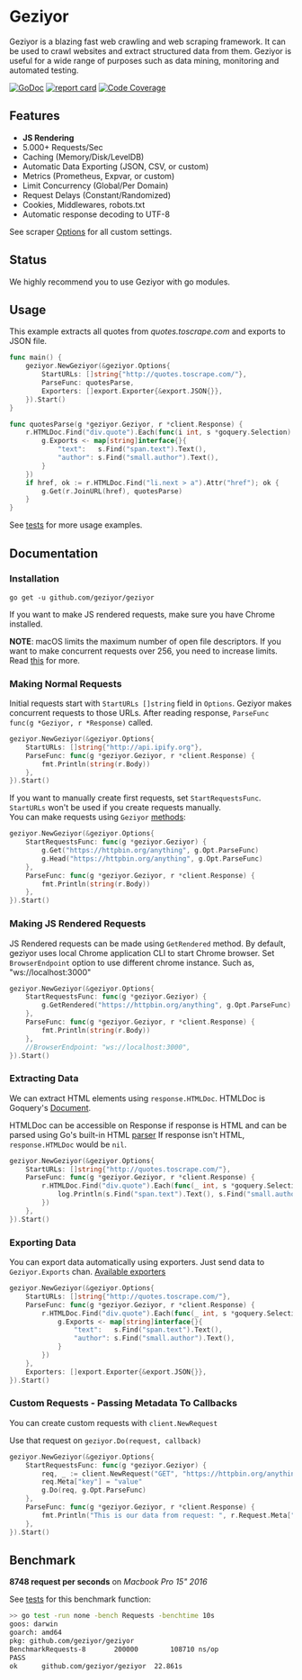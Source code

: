 # Geziyor
Geziyor is a blazing fast web crawling and web scraping framework. It can be used to crawl websites and extract structured data from them. Geziyor is useful for a wide range of purposes such as data mining, monitoring and automated testing. 

[![GoDoc](https://godoc.org/github.com/geziyor/geziyor?status.svg)](https://godoc.org/github.com/geziyor/geziyor)
[![report card](https://goreportcard.com/badge/github.com/geziyor/geziyor)](http://goreportcard.com/report/geziyor/geziyor)
[![Code Coverage](https://img.shields.io/codecov/c/github/geziyor/geziyor/master.svg)](https://codecov.io/github/geziyor/geziyor?branch=master)

## Features
- **JS Rendering**
- 5.000+ Requests/Sec
- Caching (Memory/Disk/LevelDB)
- Automatic Data Exporting (JSON, CSV, or custom)
- Metrics (Prometheus, Expvar, or custom)
- Limit Concurrency (Global/Per Domain)
- Request Delays (Constant/Randomized)
- Cookies, Middlewares, robots.txt
- Automatic response decoding to UTF-8

See scraper [Options](https://godoc.org/github.com/geziyor/geziyor#Options) for all custom settings. 

## Status
We highly recommend you to use Geziyor with go modules.

## Usage

This example extracts all quotes from *quotes.toscrape.com* and exports to JSON file.

```go
func main() {
    geziyor.NewGeziyor(&geziyor.Options{
        StartURLs: []string{"http://quotes.toscrape.com/"},
        ParseFunc: quotesParse,
        Exporters: []export.Exporter{&export.JSON{}},
    }).Start()
}

func quotesParse(g *geziyor.Geziyor, r *client.Response) {
    r.HTMLDoc.Find("div.quote").Each(func(i int, s *goquery.Selection) {
        g.Exports <- map[string]interface{}{
            "text":   s.Find("span.text").Text(),
            "author": s.Find("small.author").Text(),
        }
    })
    if href, ok := r.HTMLDoc.Find("li.next > a").Attr("href"); ok {
        g.Get(r.JoinURL(href), quotesParse)
    }
}
```

See [tests](https://github.com/geziyor/geziyor/blob/master/geziyor_test.go) for more usage examples.

## Documentation

### Installation

    go get -u github.com/geziyor/geziyor

If you want to make JS rendered requests, make sure you have Chrome installed.

**NOTE**: macOS limits the maximum number of open file descriptors.
If you want to make concurrent requests over 256, you need to increase limits.
Read [this](https://wilsonmar.github.io/maximum-limits/) for more.

### Making Normal Requests

Initial requests start with ```StartURLs []string``` field in ```Options```. 
Geziyor makes concurrent requests to those URLs.
After reading response, ```ParseFunc func(g *Geziyor, r *Response)``` called.

```go
geziyor.NewGeziyor(&geziyor.Options{
    StartURLs: []string{"http://api.ipify.org"},
    ParseFunc: func(g *geziyor.Geziyor, r *client.Response) {
        fmt.Println(string(r.Body))
    },
}).Start()
```

If you want to manually create first requests, set ```StartRequestsFunc```.
```StartURLs``` won't be used if you create requests manually.  
You can make requests using ```Geziyor``` [methods](https://godoc.org/github.com/geziyor/geziyor#Geziyor):

```go
geziyor.NewGeziyor(&geziyor.Options{
    StartRequestsFunc: func(g *geziyor.Geziyor) {
    	g.Get("https://httpbin.org/anything", g.Opt.ParseFunc)
        g.Head("https://httpbin.org/anything", g.Opt.ParseFunc)
    },
    ParseFunc: func(g *geziyor.Geziyor, r *client.Response) {
        fmt.Println(string(r.Body))
    },
}).Start()
``` 

### Making JS Rendered Requests

JS Rendered requests can be made using ```GetRendered``` method. 
By default, geziyor uses local Chrome application CLI to start Chrome browser. Set ```BrowserEndpoint``` option to use different chrome instance. Such as, "ws://localhost:3000"

```go
geziyor.NewGeziyor(&geziyor.Options{
    StartRequestsFunc: func(g *geziyor.Geziyor) {
        g.GetRendered("https://httpbin.org/anything", g.Opt.ParseFunc)
    },
    ParseFunc: func(g *geziyor.Geziyor, r *client.Response) {
        fmt.Println(string(r.Body))
    },
    //BrowserEndpoint: "ws://localhost:3000",
}).Start()
```

### Extracting Data

We can extract HTML elements using ```response.HTMLDoc```. HTMLDoc is Goquery's [Document](https://godoc.org/github.com/PuerkitoBio/goquery#Document).

HTMLDoc can be accessible on Response if response is HTML and can be parsed using Go's built-in HTML [parser](https://godoc.org/golang.org/x/net/html#Parse)
If response isn't HTML, ```response.HTMLDoc``` would be ```nil```.  

```go
geziyor.NewGeziyor(&geziyor.Options{
    StartURLs: []string{"http://quotes.toscrape.com/"},
    ParseFunc: func(g *geziyor.Geziyor, r *client.Response) {
        r.HTMLDoc.Find("div.quote").Each(func(_ int, s *goquery.Selection) {
            log.Println(s.Find("span.text").Text(), s.Find("small.author").Text())
        })
    },
}).Start()
```

### Exporting Data

You can export data automatically using exporters. Just send data to ```Geziyor.Exports``` chan.
[Available exporters](https://godoc.org/github.com/geziyor/geziyor/export)

```go
geziyor.NewGeziyor(&geziyor.Options{
    StartURLs: []string{"http://quotes.toscrape.com/"},
    ParseFunc: func(g *geziyor.Geziyor, r *client.Response) {
        r.HTMLDoc.Find("div.quote").Each(func(_ int, s *goquery.Selection) {
            g.Exports <- map[string]interface{}{
                "text":   s.Find("span.text").Text(),
                "author": s.Find("small.author").Text(),
            }
        })
    },
    Exporters: []export.Exporter{&export.JSON{}},
}).Start()
```


### Custom Requests - Passing Metadata To Callbacks

You can create custom requests with ```client.NewRequest```

Use that request on ```geziyor.Do(request, callback)``` 

```go
geziyor.NewGeziyor(&geziyor.Options{
    StartRequestsFunc: func(g *geziyor.Geziyor) {
        req, _ := client.NewRequest("GET", "https://httpbin.org/anything", nil)
        req.Meta["key"] = "value"
        g.Do(req, g.Opt.ParseFunc)
    },
    ParseFunc: func(g *geziyor.Geziyor, r *client.Response) {
        fmt.Println("This is our data from request: ", r.Request.Meta["key"])
    },
}).Start()
```

## Benchmark

**8748 request per seconds** on *Macbook Pro 15" 2016*

See [tests](https://github.com/geziyor/geziyor/blob/master/geziyor_test.go) for this benchmark function:

```bash
>> go test -run none -bench Requests -benchtime 10s
goos: darwin
goarch: amd64
pkg: github.com/geziyor/geziyor
BenchmarkRequests-8   	  200000	    108710 ns/op
PASS
ok  	github.com/geziyor/geziyor	22.861s
```
